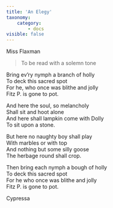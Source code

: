```yaml
---
title: 'An Elegy'
taxonomy:
    category:
        - docs
visible: false
---
```


<div class="author">Miss Flaxman</div>

> To be read with a solemn tone
  
Bring ev’ry nymph a branch of holly  
To deck this sacred spot  
For he, who once was blithe and jolly  
Fitz P. is gone to pot.  
  
And here the soul, so melancholy  
Shall sit and hoot alone  
And here shall lampkin come with Dolly  
To sit upon a stone.  
  
But here no naughty boy shall play  
With marbles or with top  
And nothing but some silly goose  
The herbage round shall crop.  
  
Then bring each nymph a bough of holly  
To deck this sacred spot  
For he who once was blithe and jolly  
Fitz P. is gone to pot.  
  
Cypressa